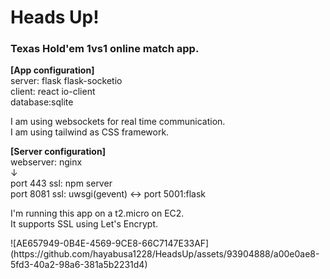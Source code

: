 # Heads Up!
### Texas Hold'em 1vs1 online match app.<br>

**[App configuration]**<br>
server: flask flask-socketio<br>
client: react io-client<br>
database:sqlite<br>

I am using websockets for real time communication.<br>
I am using tailwind as CSS framework.

**[Server configuration]**<br>
webserver: nginx<br>
↓<br>
port 443 ssl: npm server<br>
port 8081 ssl: uwsgi(gevent)  <-> port 5001:flask<br> 

I'm running this app on a t2.micro on EC2.<br>
It supports SSL using Let's Encrypt.
<br>

<p>
![AE657949-0B4E-4569-9CE8-66C7147E33AF](https://github.com/hayabusa1228/HeadsUp/assets/93904888/a00e0ae8-5fd3-40a2-98a6-381a5b2231d4)
<!-- ![33B1EBA3-1E74-48E8-A0F2-972D620A21E4](https://github.com/hayabusa1228/HeadsUp/assets/93904888/d8aeb7ff-0263-4898-b513-3732ef8be61d) -->
</p>
